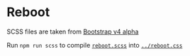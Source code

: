 Reboot
======

SCSS files are taken from [Bootstrap v4 alpha](https://github.com/twbs/bootstrap/tree/v4-dev/scss)

Run `npm run scss` to compile [`reboot.scss`](reboot.scss) into [`../reboot.css`](../reboot.css)
